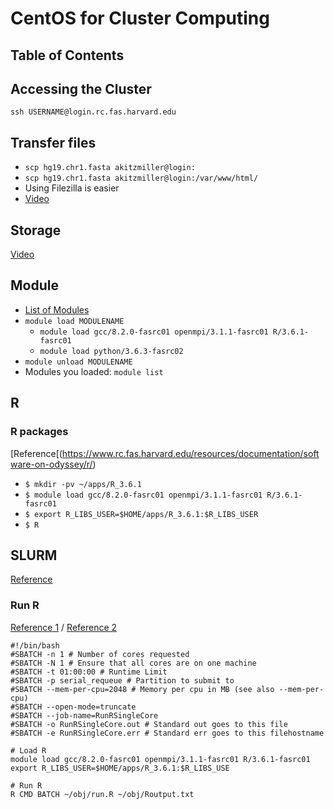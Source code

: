 # CentOS for Cluster Computing

## Table of Contents


## Accessing the Cluster
`ssh USERNAME@login.rc.fas.harvard.edu`

## Transfer files
* `scp hg19.chr1.fasta akitzmiller@login:`  
* `scp hg19.chr1.fasta akitzmiller@login:/var/www/html/`
* Using Filezilla is easier
* [Video](https://youtu.be/U9YqIVlEFN0?t=1776)

## Storage
[Video](https://youtu.be/U9YqIVlEFN0?t=1030)


## Module
* [List of Modules](https://portal.rc.fas.harvard.edu/apps/modules)
* `module load MODULENAME`
  * `module load gcc/8.2.0-fasrc01 openmpi/3.1.1-fasrc01 R/3.6.1-fasrc01`
  * `module load python/3.6.3-fasrc02`
* `module unload MODULENAME`
* Modules you loaded: `module list`


## R
### R packages
[Reference[(https://www.rc.fas.harvard.edu/resources/documentation/software-on-odyssey/r/)

* `$ mkdir -pv ~/apps/R_3.6.1`
* `$ module load gcc/8.2.0-fasrc01 openmpi/3.1.1-fasrc01 R/3.6.1-fasrc01`
* `$ export R_LIBS_USER=$HOME/apps/R_3.6.1:$R_LIBS_USER`
* `$ R`

## SLURM
[Reference](https://slurm.schedmd.com/sbatch.html)

### Run R

[Reference 1](https://hcc.unl.edu/docs/guides/submitting_jobs/submitting_r_jobs/) / [Reference 2](https://www.chpc.utah.edu/documentation/software/r-language.php)

```
#!/bin/bash
#SBATCH -n 1 # Number of cores requested
#SBATCH -N 1 # Ensure that all cores are on one machine
#SBATCH -t 01:00:00 # Runtime Limit
#SBATCH -p serial_requeue # Partition to submit to
#SBATCH --mem-per-cpu=2048 # Memory per cpu in MB (see also --mem-per-cpu)
#SBATCH --open-mode=truncate
#SBATCH --job-name=RunRSingleCore
#SBATCH -o RunRSingleCore.out # Standard out goes to this file
#SBATCH -e RunRSingleCore.err # Standard err goes to this filehostname

# Load R
module load gcc/8.2.0-fasrc01 openmpi/3.1.1-fasrc01 R/3.6.1-fasrc01
export R_LIBS_USER=$HOME/apps/R_3.6.1:$R_LIBS_USE

# Run R
R CMD BATCH ~/obj/run.R ~/obj/Routput.txt
```
